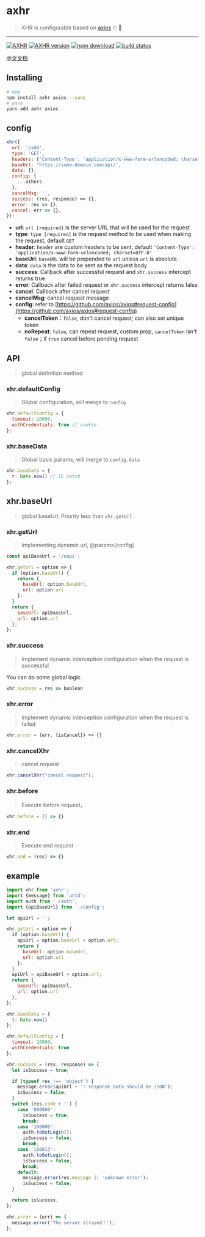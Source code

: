 # axhr

> XHR is configurable based on [axios](https://github.com/axios/axios) ⏲ 🚀

---

[![AXHR][axhr-img]][axhr-url]
[![AXHR version][npm-img]][npm-url]
[![npm download][download-img]][download-url]
[![build status][travis-img]][travis-url]

[axhr-url]: https://github.com/FireLeafone/axhr
[axhr-img]: https://img.shields.io/badge/axhr-coding-green.svg
[npm-url]: https://www.npmjs.com/package/axhr
[npm-img]: https://img.shields.io/npm/v/axhr.svg
[download-url]: https://www.npmjs.com/package/axhr
[download-img]: https://img.shields.io/npm/dm/axhr.svg
[travis-url]: https://travis-ci.org/FireLeafone/axhr
[travis-img]: https://travis-ci.org/FireLeafone/axhr.svg?branch=master

[中文文档](./README-ZH.md)

## Installing

```bash
# npm
npm install axhr axios --save
# yarn
yarn add axhr axios
```

## config

```js
xhr({
  url: '/add',
  type: 'GET',
  headers: {'Content-Type': 'application/x-www-form-urlencoded; charset=UTF-8'},
  baseUrl: 'https://some-domain.com/api/',
  data: {},
  config: {
    ...others
  },
  cancelMsg: '',
  success: (res, response) => {},
  error: res => {},
  cancel: err => {},  
});

```

- **url**: `url [required]` is the server URL that will be used for the request
- **type**: `type [required]` is the request method to be used when making the request, default `GET`
- **header**: `header` are custom headers to be sent, default `'Content-Type': 'application/x-www-form-urlencoded; charset=UTF-8'`
- **baseUrl**: `baseURL` will be prepended to `url` unless `url` is absolute.
- **data**: `data` is the data to be sent as the request body
- **success**: Callback after successful request and `xhr.success` intercept returns true
- **error**: Callback after failed request or `xhr.success` intercept returns false
- **cancel**: Callback after cancel request
- **cancelMsg**: cancel request message
- **config**: refer to [https://github.com/axios/axios#request-config](https://github.com/axios/axios#request-config)
  - **cancelToken**：`false`, don't cancel request; can also set unique token
  - **noRepeat**: `false`, can repeat request, custom prop, `cancelToken` isn't `false`；if `true` cancel before pending request

## API

> global definition method

### xhr.defaultConfig

> Global configuration, will merge to `config`

```js
xhr.defaultConfig = {
  timeout: 10000,
  withCredentials: true // cookie
};
```

### xhr.baseData

> Global basic params, will merge to `config.data`

```js
xhr.baseData = {
  t: Date.now() // IE catch
};
```

## xhr.baseUrl

> global baseUrl, Priority less than `xhr.getUrl`

### xhr.getUrl

> Implementing dynamic url, @params{config}

```js
const apiBaseUrl = '/oapi';

xhr.getUrl = option => {
  if (option.baseUrl) {
    return {
      baseUrl: option.baseUrl,
      url: option.url
    };
  }
  return {
    baseUrl: apiBaseUrl,
    url: option.url
  };
};
```

### xhr.success

> Implement dynamic interception configuration when the request is successful

You can do some global logic

```js
xhr.success = res => boolean
```

### xhr.error

> Implement dynamic interception configuration when the request is failed

```js
xhr.error = (err, [isCancel]) => {}
```

### xhr.cancelXhr

> cancel request

```js
xhr.cancelXhr("cancel request");
```

### xhr.before

> Execute before request，

```js
xhr.before = () => {}
```

### xhr.end

> Execute end request

```js
xhr.end = (res) => {}
```

## example

```js
import xhr from 'axhr';
import {message} from 'antd';
import auth from './auth';
import {apiBaseUrl} from './config';

let apiUrl = '';

xhr.getUrl = option => {
  if (option.baseUrl) {
    apiUrl = option.baseUrl + option.url;
    return {
      baseUrl: option.baseUrl,
      url: option.url
    };
  }
  apiUrl = apiBaseUrl + option.url;
  return {
    baseUrl: apiBaseUrl,
    url: option.url
  };
};

xhr.baseData = {
  t: Date.now()
};

xhr.defaultConfig = {
  timeout: 10000,
  withCredentials: true
};

xhr.success = (res, response) => {
  let isSuccess = true;

  if (typeof res !== 'object') {
    message.error(apiUrl + ': response data should be JSON');
    isSuccess = false;
  }
  switch (res.code + '') {
    case '000000':
      isSuccess = true;
      break;
    case '100006':
      auth.toOutLogin();
      isSuccess = false;
      break;
    case '100013':
      auth.toOutLogin();
      isSuccess = false;
      break;
    default:
      message.error(res.message || 'unknown error');
      isSuccess = false;
  }

  return isSuccess;
};

xhr.error = (err) => {
  message.error('The server strayed！');
};
```
